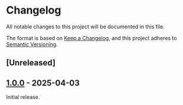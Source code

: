 # Changelog

All notable changes to this project will be documented in this file.

The format is based on [Keep a Changelog](https://keepachangelog.com/en/1.0.0/), and
this project adheres to [Semantic Versioning](https://semver.org/spec/v2.0.0.html).

## [Unreleased]

## [1.0.0](https://tonywu6.github.com/tonywu6/mdbookkit/releases/tag/mdbookkit-v1.0.0) - 2025-04-03

Initial release.
